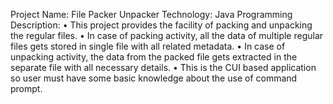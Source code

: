 Project Name: File Packer Unpacker 
Technology: Java Programming
Description: 
• This project provides the facility of packing and unpacking the regular files.
• In case of packing activity, all the data of multiple regular files gets stored in single file with all related 
metadata.
• In case of unpacking activity, the data from the packed file gets extracted in the separate file with all 
necessary details.
• This is the CUI based application so user must have some basic knowledge about the use of command 
prompt.